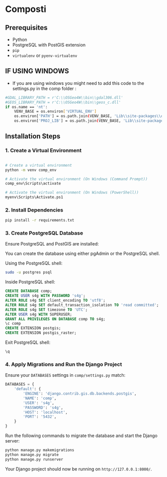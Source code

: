 # Composti


## Prerequisites
- Python 
- PostgreSQL with PostGIS extension
- `pip`
- `virtualenv` or `pyenv-virtualenv`

## IF USING WINDOWS 
- If you are using windows you might need to add this code to the settings.py in the comp folder :
```bash
#GDAL_LIBRARY_PATH = r'C:\\OSGeo4W\\bin\\gdal306.dll'
#GEOS_LIBRARY_PATH = r'C:\\OSGeo4W\\bin\\geos_c.dll'
if os.name == 'nt':
    VENV_BASE = os.environ['VIRTUAL_ENV']
    os.environ['PATH'] = os.path.join(VENV_BASE, 'Lib\\site-packages\\osgeo') + ';' + os.environ['PATH']
    os.environ['PROJ_LIB'] = os.path.join(VENV_BASE, 'Lib\\site-packages\\osgeo\\data\\proj')  
```

## Installation Steps

### 1. Create a Virtual Environment
```bash

# Create a virtual environment
python -m venv comp_env

# Activate the virtual environment (On Windows (Command Prompt))
comp_env\Scripts\activate

# Activate the virtual environment (On Windows (PowerShell))
myenv\Scripts\Activate.ps1

```

### 2. Install Dependencies
```bash
pip install -r requirements.txt
```

### 3. Create PostgreSQL Database
Ensure PostgreSQL and PostGIS are installed:

You can create the database using either pgAdmin or the PostgreSQL shell.

Using the PostgreSQL shell:
```bash
sudo -u postgres psql
```
Inside PostgreSQL shell:
```sql
CREATE DATABASE comp;
CREATE USER s4g WITH PASSWORD 's4g';
ALTER ROLE s4g SET client_encoding TO 'utf8';
ALTER ROLE s4g SET default_transaction_isolation TO 'read committed';
ALTER ROLE s4g SET timezone TO 'UTC';
ALTER USER s4g WITH SUPERUSER;
GRANT ALL PRIVILEGES ON DATABASE comp TO s4g;
\c comp
CREATE EXTENSION postgis;
CREATE EXTENSION postgis_raster;
```
Exit PostgreSQL shell:
```bash
\q
```

### 4. Apply Migrations and Run the Django Project
Ensure your `DATABASES` settings in `comp/settings.py` match:
```python
DATABASES = {
    'default': {
        'ENGINE': 'django.contrib.gis.db.backends.postgis',
        'NAME': 'comp',
        'USER': 's4g',
        'PASSWORD': 's4g',
        'HOST': 'localhost',
        'PORT': '5432',
    }
}
```
Run the following commands to migrate the database and start the Django server:
```bash
python manage.py makemigrations
python manage.py migrate
python manage.py runserver
```

Your Django project should now be running on `http://127.0.0.1:8000/`.


